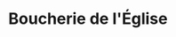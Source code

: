 ---
title: "Boucherie de l'Église"
url: /saint-leu-la-foret/boucherie-de-leglise/
shop: Metzgerei
---